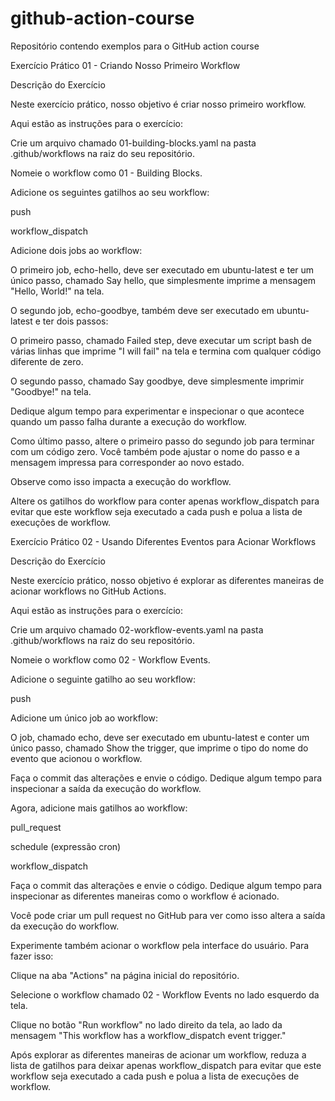 # github-action-course
Repositório contendo exemplos para o GitHub action course

Exercício Prático 01 - Criando Nosso Primeiro Workflow

Descrição do Exercício

Neste exercício prático, nosso objetivo é criar nosso primeiro workflow.

Aqui estão as instruções para o exercício:





Crie um arquivo chamado 01-building-blocks.yaml na pasta .github/workflows na raiz do seu repositório.



Nomeie o workflow como 01 - Building Blocks.



Adicione os seguintes gatilhos ao seu workflow:





push



workflow_dispatch



Adicione dois jobs ao workflow:





O primeiro job, echo-hello, deve ser executado em ubuntu-latest e ter um único passo, chamado Say hello, que simplesmente imprime a mensagem "Hello, World!" na tela.



O segundo job, echo-goodbye, também deve ser executado em ubuntu-latest e ter dois passos:





O primeiro passo, chamado Failed step, deve executar um script bash de várias linhas que imprime "I will fail" na tela e termina com qualquer código diferente de zero.



O segundo passo, chamado Say goodbye, deve simplesmente imprimir "Goodbye!" na tela.



Dedique algum tempo para experimentar e inspecionar o que acontece quando um passo falha durante a execução do workflow.



Como último passo, altere o primeiro passo do segundo job para terminar com um código zero. Você também pode ajustar o nome do passo e a mensagem impressa para corresponder ao novo estado.



Observe como isso impacta a execução do workflow.



Altere os gatilhos do workflow para conter apenas workflow_dispatch para evitar que este workflow seja executado a cada push e polua a lista de execuções de workflow.

Exercício Prático 02 - Usando Diferentes Eventos para Acionar Workflows

Descrição do Exercício

Neste exercício prático, nosso objetivo é explorar as diferentes maneiras de acionar workflows no GitHub Actions.

Aqui estão as instruções para o exercício:





Crie um arquivo chamado 02-workflow-events.yaml na pasta .github/workflows na raiz do seu repositório.



Nomeie o workflow como 02 - Workflow Events.



Adicione o seguinte gatilho ao seu workflow:





push



Adicione um único job ao workflow:





O job, chamado echo, deve ser executado em ubuntu-latest e conter um único passo, chamado Show the trigger, que imprime o tipo do nome do evento que acionou o workflow.



Faça o commit das alterações e envie o código. Dedique algum tempo para inspecionar a saída da execução do workflow.



Agora, adicione mais gatilhos ao workflow:





pull_request



schedule (expressão cron)



workflow_dispatch



Faça o commit das alterações e envie o código. Dedique algum tempo para inspecionar as diferentes maneiras como o workflow é acionado.



Você pode criar um pull request no GitHub para ver como isso altera a saída da execução do workflow.



Experimente também acionar o workflow pela interface do usuário. Para fazer isso:





Clique na aba "Actions" na página inicial do repositório.



Selecione o workflow chamado 02 - Workflow Events no lado esquerdo da tela.



Clique no botão "Run workflow" no lado direito da tela, ao lado da mensagem "This workflow has a workflow_dispatch event trigger."



Após explorar as diferentes maneiras de acionar um workflow, reduza a lista de gatilhos para deixar apenas workflow_dispatch para evitar que este workflow seja executado a cada push e polua a lista de execuções de workflow.


